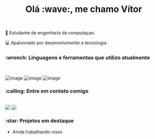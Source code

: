 <div align = "center">
  <h1>Olá :wave:, me chamo Vítor</h1>
</div>
<br/>

:book: Estudante de engenharia da computaçao.

:computer: Apaixonado por desenvolvimento e tecnologia.

<h3>:wrench: Linguagens e ferramentas que utilizo atualmente</h3>
<br>

![image](https://img.shields.io/badge/Ruby-CC342D?style=for-the-badge&logo=ruby&logoColor=white)
![image](https://img.shields.io/badge/Git-E34F26?style=for-the-badge&logo=git&logoColor=white)
![image](https://img.shields.io/badge/Linux-E34F26?style=for-the-badge&logo=linux&logoColor=black)

<h3>:calling: Entre em contato comigo</h3>
<br>

<div>
  <a href = "mailto:dev.vitorpfontes002@gmail.com" target="_blank"><img src="https://img.shields.io/badge/Gmail-D14836?style=for-the-badge&logo=gmail&logoColor=white"/></a>
  <a href = "https://www.linkedin.com/in/vitor-pereira-fontes-33711a220/" target="_blank"><img src="https://img.shields.io/badge/LinkedIn-0077B5?style=for-the-badge&logo=linkedin&logoColor=white"/></a>
</div>

<h3>:star: Projetos em destaque</h3>

* Ainda trabalhando nisso
